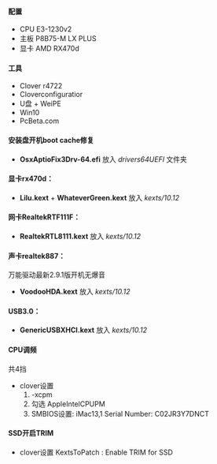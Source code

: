 #### 配置
- CPU E3-1230v2
- 主板 P8B75-M LX PLUS
- 显卡 AMD RX470d

#### 工具
- Clover r4722
- Cloverconfiguratior
- U盘 + WeiPE
- Win10
- PcBeta.com
#### 安装盘开机boot cache修复
- **OsxAptioFix3Drv-64.efi** 放入 *drivers64UEFI* 文件夹
#### 显卡rx470d：
- **Lilu.kext** + **WhateverGreen.kext** 放入 *kexts/10.12*
#### 网卡RealtekRTF111F：
- **RealtekRTL8111.kext** 放入 *kexts/10.12*
#### 声卡realtek887：
万能驱动最新2.9.1版开机无爆音
- **VoodooHDA.kext** 放入 *kexts/10.12*
#### USB3.0：
- **GenericUSBXHCI.kext** 放入 *kexts/10.12*
#### CPU调频
共4挡
- clover设置 
    1. -xcpm
    2. 勾选 AppleIntelCPUPM
    3. SMBIOS设置: iMac13,1 Serial Number: C02JR3Y7DNCT
#### SSD开启TRIM

- clover设置
    KextsToPatch : Enable TRIM for SSD

